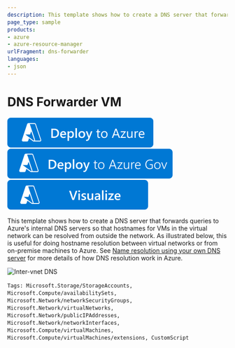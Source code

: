 ```yaml
---
description: This template shows how to create a DNS server that forwards queries to Azure's internal DNS servers.  This is useful for setting up DNS resultion between virtual networks (as described in https&#58;//azure.microsoft.com/documentation/articles/virtual-networks-name-resolution-for-vms-and-role-instances/).
page_type: sample
products:
- azure
- azure-resource-manager
urlFragment: dns-forwarder
languages:
- json
---
```

# DNS Forwarder VM

[![Deploy To Azure](https://raw.githubusercontent.com/Azure/azure-quickstart-templates/master/1-CONTRIBUTION-GUIDE/images/deploytoazure.svg?sanitize=true)](https://portal.azure.com/#create/Microsoft.Template/uri/https%3A%2F%2Fraw.githubusercontent.com%2Fwesleynoordam%2Fazure-quickstart-templates%2Fmaster%2Fdemos%2Fdns-forwarder%2Fazuredeploy.json)
[![Deploy To Azure US Gov](https://raw.githubusercontent.com/Azure/azure-quickstart-templates/master/1-CONTRIBUTION-GUIDE/images/deploytoazuregov.svg?sanitize=true)](https://portal.azure.us/#create/Microsoft.Template/uri/https%3A%2F%2Fraw.githubusercontent.com%2Fwesleynoordam%2Fazure-quickstart-templates%2Fmaster%2Fdemos%2Fdns-forwarder%2Fazuredeploy.json)
[![Visualize](https://raw.githubusercontent.com/Azure/azure-quickstart-templates/master/1-CONTRIBUTION-GUIDE/images/visualizebutton.svg?sanitize=true)](http://armviz.io/#/?load=https%3A%2F%2Fraw.githubusercontent.com%2Fwesleynoordam%2Fazure-quickstart-templates%2Fmaster%2Fdemos%2Fdns-forwarder%2Fazuredeploy.json)

This template shows how to create a DNS server that forwards queries to Azure's internal DNS servers so that hostnames for VMs in the virtual network can be resolved from outside the network.  As illustrated below, this is useful for doing hostname resolution between virtual networks or from on-premise machines to Azure. See [Name resolution using your own DNS server](https://azure.microsoft.com/documentation/articles/virtual-networks-name-resolution-for-vms-and-role-instances/#name-resolution-using-your-own-dns-server) for more details of how DNS resolution work in Azure.

![Inter-vnet DNS](images/inter-vnet-dns.png)

`Tags: Microsoft.Storage/StorageAccounts, Microsoft.Compute/availabilitySets, Microsoft.Network/networkSecurityGroups, Microsoft.Network/virtualNetworks, Microsoft.Network/publicIPAddresses, Microsoft.Network/networkInterfaces, Microsoft.Compute/virtualMachines, Microsoft.Compute/virtualMachines/extensions, CustomScript`

